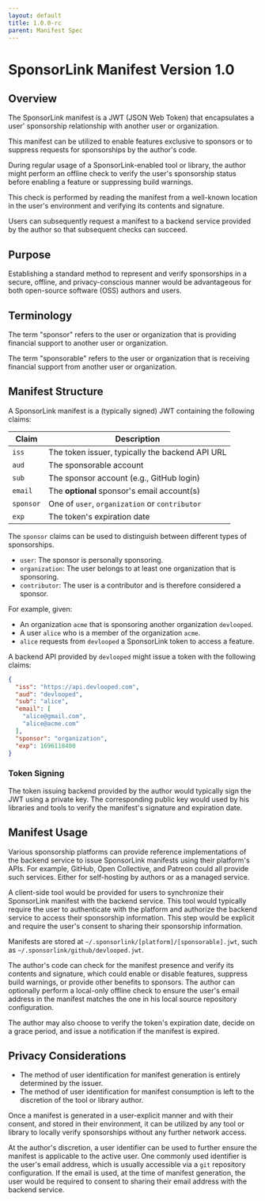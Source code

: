```yaml
---
layout: default
title: 1.0.0-rc
parent: Manifest Spec
---
```

<!-- #content -->
# SponsorLink Manifest Version 1.0

## Overview

The SponsorLink manifest is a JWT (JSON Web Token) that encapsulates a user' sponsorship relationship 
with another user or organization. 

This manifest can be utilized to enable features exclusive to sponsors or to suppress requests for 
sponsorships by the author's code.

During regular usage of a SponsorLink-enabled tool or library, the author might perform an offline 
check to verify the user's sponsorship status before enabling a feature or suppressing build warnings.

This check is performed by reading the manifest from a well-known location in the user's environment 
and verifying its contents and signature.

Users can subsequently request a manifest to a backend service provided by the author so that 
subsequent checks can succeed. 

## Purpose

Establishing a standard method to represent and verify sponsorships in a secure, offline, and 
privacy-conscious manner would be advantageous for both open-source software (OSS) authors and users.

## Terminology

The term "sponsor" refers to the user or organization that is providing financial support 
to another user or organization.

The term "sponsorable" refers to the user or organization that is receiving financial 
support from another user or organization.

## Manifest Structure

A SponsorLink manifest is a (typically signed) JWT containing the following claims:

| Claim     | Description |
| --------- | ----------- |
| `iss`     | The token issuer, typically the backend API URL |
| `aud`     | The sponsorable account |
| `sub`     | The sponsor account (e.g., GitHub login) |
| `email`   | The **optional** sponsor's email account(s) |
| `sponsor` | One of `user`, `organization` or `contributor` |
| `exp`     | The token's expiration date |

The `sponsor` claims can be used to distinguish between different types of sponsorships. 

* `user`: The sponsor is personally sponsoring.
* `organization`: The user belongs to at least one organization that is sponsoring.
* `contributor`: The user is a contributor and is therefore considered a sponsor.

For example, given:

- An organization `acme` that is sponsoring another organization `devlooped`.
- A user `alice` who is a member of the organization `acme`.
- `alice` requests from `devlooped` a SponsorLink token to access a feature.

A backend API provided by `devlooped` might issue a token with the following claims:

```json
{
  "iss": "https://api.devlooped.com",
  "aud": "devlooped",
  "sub": "alice",
  "email": [
    "alice@gmail.com",
    "alice@acme.com"
  ],
  "sponsor": "organization",
  "exp": 1696118400
}
```

### Token Signing

The token issuing backend provided by the author would typically sign the JWT using a private key. 
The corresponding public key would used by his libraries and tools to verify the manifest's signature 
and expiration date.

## Manifest Usage

Various sponsorship platforms can provide reference implementations of the backend service to issue
SponsorLink manifests using their platform's APIs. For example, GitHub, Open Collective, and Patreon 
could all provide such services. Either for self-hosting by authors or as a managed service.

A client-side tool would be provided for users to synchronize their SponsorLink manifest with the
backend service. This tool would typically require the user to authenticate with the platform and 
authorize the backend service to access their sponsorship information. This step would be explicit 
and require the user's consent to sharing their sponsorship information.

Manifests are stored at `~/.sponsorlink/[platform]/[sponsorable].jwt`, such as 
`~/.sponsorlink/github/devlooped.jwt`.

The author's code can check for the manifest presence and verify its contents and signature, which 
could enable or disable features, suppress build warnings, or provide other benefits to sponsors.
The author can optionally perform a local-only offline check to ensure the user's email address 
in the manifest matches the one in his local source repository configuration. 

The author may also choose to verify the token's expiration date, decide on a grace period, and 
issue a notification if the manifest is expired.

## Privacy Considerations

* The method of user identification for manifest generation is entirely determined by the issuer.
* The method of user identification for manifest consumption is left to the discretion of the tool 
  or library author. 
  
Once a manifest is generated in a user-explicit manner and with their consent, and stored in their 
environment, it can be utilized by any tool or library to locally verify sponsorships without any 
further network access.

At the author's discretion, a user identifier can be used to further ensure the manifest is applicable 
to the active user. One commonly used identifier is the user's email address, which is usually accessible 
via a `git` repository configuration. If the email is used, at the time of manifest generation, the 
user would be required to consent to sharing their email address with the backend service.